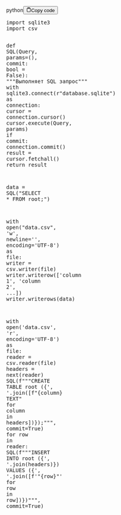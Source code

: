 <div class="code-element"><div class="lang-line"><text>python</text><button class="copy-button" id="code271c107756d47802da3e86cc0042afa9b" onclick="copyCode(code271c107756d47802da3e86cc0042afa9, code271c107756d47802da3e86cc0042afa9b)"><svg stroke="currentColor" fill="none" stroke-width="2" viewBox="0 0 24 24" stroke-linecap="round" stroke-linejoin="round" class="h-4 w-4" height="1em" width="1em" xmlns="http://www.w3.org/2000/svg"><path d="M16 4h2a2 2 0 0 1 2 2v14a2 2 0 0 1-2 2H6a2 2 0 0 1-2-2V6a2 2 0 0 1 2-2h2"></path><rect x="8" y="2" width="8" height="4" rx="1" ry="1"></rect></svg><text>Copy code</text></button></div><div class="code" id="code271c107756d47802da3e86cc0042afa9"><div class="highlight"><pre><span></span><span class="kn">import</span> <span class="nn">sqlite3</span>
<span class="kn">import</span> <span class="nn">csv</span>

<span class="k">def</span> <span class="nf">SQL</span><span class="p">(</span><span class="n">Query</span><span class="p">,</span> <span class="n">params</span><span class="o">=</span><span class="p">(),</span> <span class="n">commit</span><span class="p">:</span> <span class="nb">bool</span> <span class="o">=</span> <span class="kc">False</span><span class="p">):</span>
<span class="w">    </span><span class="sd">&quot;&quot;&quot;Выполняет SQL запрос&quot;&quot;&quot;</span>
    <span class="k">with</span> <span class="n">sqlite3</span><span class="o">.</span><span class="n">connect</span><span class="p">(</span><span class="sa">r</span><span class="s2">&quot;database.sqlite&quot;</span><span class="p">)</span> <span class="k">as</span> <span class="n">connection</span><span class="p">:</span>
        <span class="n">cursor</span> <span class="o">=</span> <span class="n">connection</span><span class="o">.</span><span class="n">cursor</span><span class="p">()</span>
        <span class="n">cursor</span><span class="o">.</span><span class="n">execute</span><span class="p">(</span><span class="n">Query</span><span class="p">,</span> <span class="n">params</span><span class="p">)</span>
        <span class="k">if</span> <span class="n">commit</span><span class="p">:</span> <span class="n">connection</span><span class="o">.</span><span class="n">commit</span><span class="p">()</span>
        <span class="n">result</span> <span class="o">=</span> <span class="n">cursor</span><span class="o">.</span><span class="n">fetchall</span><span class="p">()</span>
    <span class="k">return</span> <span class="n">result</span>

<span class="n">data</span> <span class="o">=</span> <span class="n">SQL</span><span class="p">(</span><span class="s2">&quot;SELECT * FROM root;&quot;</span><span class="p">)</span>

<span class="k">with</span> <span class="nb">open</span><span class="p">(</span><span class="s2">&quot;data.csv&quot;</span><span class="p">,</span> <span class="s1">&#39;w&#39;</span><span class="p">,</span> <span class="n">newline</span><span class="o">=</span><span class="s1">&#39;&#39;</span><span class="p">,</span> <span class="n">encoding</span><span class="o">=</span><span class="s1">&#39;UTF-8&#39;</span><span class="p">)</span> <span class="k">as</span> <span class="n">file</span><span class="p">:</span>
    <span class="n">writer</span> <span class="o">=</span> <span class="n">csv</span><span class="o">.</span><span class="n">writer</span><span class="p">(</span><span class="n">file</span><span class="p">)</span>
    <span class="n">writer</span><span class="o">.</span><span class="n">writerow</span><span class="p">([</span><span class="s1">&#39;column 1&#39;</span><span class="p">,</span> <span class="s1">&#39;column 2&#39;</span><span class="p">,</span> <span class="o">...</span><span class="p">])</span>
    <span class="n">writer</span><span class="o">.</span><span class="n">writerows</span><span class="p">(</span><span class="n">data</span><span class="p">)</span>

<span class="k">with</span> <span class="nb">open</span><span class="p">(</span><span class="s1">&#39;data.csv&#39;</span><span class="p">,</span> <span class="s1">&#39;r&#39;</span><span class="p">,</span> <span class="n">encoding</span><span class="o">=</span><span class="s1">&#39;UTF-8&#39;</span><span class="p">)</span> <span class="k">as</span> <span class="n">file</span><span class="p">:</span>
    <span class="n">reader</span> <span class="o">=</span> <span class="n">csv</span><span class="o">.</span><span class="n">reader</span><span class="p">(</span><span class="n">file</span><span class="p">)</span>
    <span class="n">headers</span> <span class="o">=</span> <span class="nb">next</span><span class="p">(</span><span class="n">reader</span><span class="p">)</span>
    <span class="n">SQL</span><span class="p">(</span><span class="sa">f</span><span class="s2">&quot;&quot;&quot;CREATE TABLE root (</span><span class="si">{</span><span class="s1">&#39;, &#39;</span><span class="o">.</span><span class="n">join</span><span class="p">([</span><span class="sa">f</span><span class="s2">&quot;</span><span class="si">{</span><span class="n">column</span><span class="si">}</span><span class="s2"> TEXT&quot;</span><span class="w"> </span><span class="k">for</span><span class="w"> </span><span class="n">column</span><span class="w"> </span><span class="ow">in</span><span class="w"> </span><span class="n">headers</span><span class="p">])</span><span class="si">}</span><span class="s2">);&quot;&quot;&quot;</span><span class="p">,</span> <span class="n">commit</span><span class="o">=</span><span class="kc">True</span><span class="p">)</span>
    <span class="k">for</span> <span class="n">row</span> <span class="ow">in</span> <span class="n">reader</span><span class="p">:</span>
        <span class="n">SQL</span><span class="p">(</span><span class="sa">f</span><span class="s2">&quot;&quot;&quot;INSERT INTO root (</span><span class="si">{</span><span class="s1">&#39;, &#39;</span><span class="o">.</span><span class="n">join</span><span class="p">(</span><span class="n">headers</span><span class="p">)</span><span class="si">}</span><span class="s2">) VALUES (</span><span class="si">{</span><span class="s1">&#39;, &#39;</span><span class="o">.</span><span class="n">join</span><span class="p">([</span><span class="sa">f</span><span class="s1">&#39;&quot;</span><span class="si">{</span><span class="n">row</span><span class="si">}</span><span class="s1">&quot;&#39;</span><span class="w"> </span><span class="k">for</span><span class="w"> </span><span class="n">row</span><span class="w"> </span><span class="ow">in</span><span class="w"> </span><span class="n">row</span><span class="p">])</span><span class="si">}</span><span class="s2">)&quot;&quot;&quot;</span><span class="p">,</span> <span class="n">commit</span><span class="o">=</span><span class="kc">True</span><span class="p">)</span>
</pre></div></div></div>